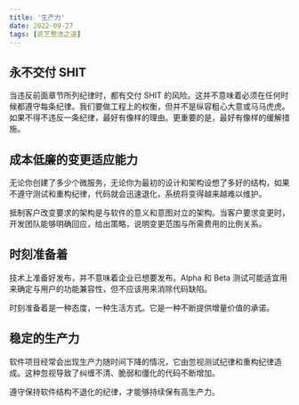 ```yaml
---
title: '生产力'
date: 2022-09-27
tags: [匠艺整洁之道]
---
```


## 永不交付 SHIT

当违反前面章节所列纪律时，都有交付 SHIT 的风险。这并不意味着必须在任何时候都遵守每条纪律。我们要做工程上的权衡，但并不是纵容粗心大意或马马虎虎。如果不得不违反一条纪律，最好有像样的理由。更重要的是，最好有像样的缓解措施。

## 成本低廉的变更适应能力

无论你创建了多少个微服务，无论你为最初的设计和架构设想了多好的结构，如果不遵守测试和重构纪律，代码就会迅速退化，系统将变得越来越难以维护。

抵制客户改变要求的架构是与软件的意义和意图对立的架构。当客户要求变更时，开发团队能够明确回应，给出策略，说明变更范围与所需费用的比例关系。

## 时刻准备着

技术上准备好发布，并不意味着企业已想要发布。Alpha 和 Beta 测试可能适宜用来确定与用户的功能兼容性，但不应该用来消除代码缺陷。

时刻准备着是一种态度，一种生活方式。它是一种不断提供增量价值的承诺。

## 稳定的生产力

软件项目经常会出现生产力随时间下降的情况，它由忽视测试纪律和重构纪律造成。这种忽视导致了纠缠不清、脆弱和僵化的代码不断增加。

遵守保持软件结构不退化的纪律，才能够持续保有高生产力。
